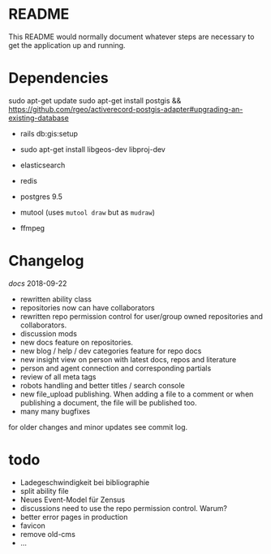 # README

This README would normally document whatever steps are necessary to get the
application up and running.

# Dependencies
sudo apt-get update
sudo apt-get install postgis
&& https://github.com/rgeo/activerecord-postgis-adapter#upgrading-an-existing-database
* rails db:gis:setup
* sudo apt-get install libgeos-dev libproj-dev

* elasticsearch
* redis
* postgres 9.5
* mutool (uses `mutool draw` but as `mudraw`)
* ffmpeg


# Changelog
*docs* 2018-09-22
* rewritten ability class
* repositories now can have collaborators
* rewritten repo permission control for user/group owned repositories and collaborators.
* discussion mods 
* new docs feature on repositories.
* new blog / help / dev categories feature for repo docs
* new insight view on person with latest docs, repos and literature
* person and agent connection and corresponding partials
* review of all meta tags
* robots handling and better titles / search console
* new file_upload publishing. When adding a file to a comment or when publishing a document, the file will be published too.
* many many bugfixes

for older changes and minor updates see commit log.


# todo
* Ladegeschwindigkeit bei bibliographie
* split ability file
* Neues Event-Model für Zensus
* discussions need to use the repo permission control. Warum?
* better error pages in production
* favicon
* remove old-cms
* ...